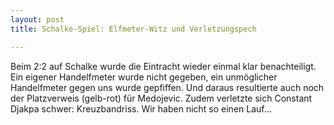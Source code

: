 ```yaml
---
layout: post
title: Schalke-Spiel: Elfmeter-Witz und Verletzungspech

---
```


Beim 2:2 auf Schalke wurde die Eintracht wieder einmal klar benachteiligt. Ein eigener Handelfmeter wurde nicht gegeben, ein unmöglicher Handelfmeter gegen uns wurde gepfiffen. Und daraus resultierte auch noch der Platzverweis (gelb-rot) für Medojevic. Zudem verletzte sich Constant Djakpa schwer: Kreuzbandriss. Wir haben nicht so einen Lauf...


